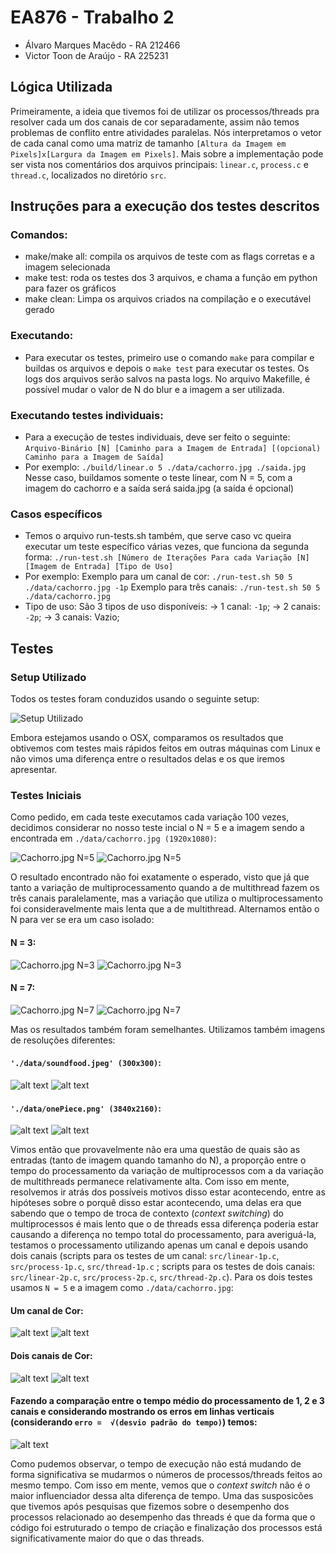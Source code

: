 # EA876 - Trabalho 2 

* Álvaro Marques Macêdo - RA 212466
* Victor Toon de Araújo - RA 225231 

## Lógica Utilizada
Primeiramente, a ideia que tivemos foi de utilizar os processos/threads pra resolver cada um dos canais de cor separadamente, assim não temos problemas de conflito entre atividades paralelas. Nós interpretamos o vetor de cada canal como uma matriz de tamanho `[Altura da Imagem em Pixels]x[Largura da Imagem em Pixels]`. Mais sobre a implementação pode ser vista nos comentários dos arquivos principais: `linear.c`, `process.c` e `thread.c`, localizados no diretório `src`.

## Instruções para a execução dos testes descritos

### Comandos:
* make/make all: compila os arquivos de teste com as flags corretas e a imagem selecionada
* make test: roda os testes dos 3 arquivos, e chama a função em python para fazer os gráficos
* make clean: Limpa os arquivos criados na compilação e o executável gerado

### Executando:
* Para executar os testes, primeiro use o comando `make` para compilar e buildas os arquivos e depois o `make test` para executar os testes. Os logs dos arquivos serão salvos na pasta logs. No arquivo Makefille, é possível mudar o valor de N do blur e a imagem a ser utilizada.

### Executando testes individuais:
* Para a execução de testes individuais, deve ser feito o seguinte:
`Arquivo-Binário [N] [Caminho para a Imagem de Entrada] [(opcional) Caminho para a Imagem de Saída]`
* Por exemplo:
`./build/linear.o 5 ./data/cachorro.jpg ./saida.jpg`
Nesse caso, buildamos somente o teste linear, com N = 5, com a imagem do cachorro e a saída será saida.jpg (a saída é opcional)

### Casos específicos
* Temos o arquivo run-tests.sh também, que serve caso vc queira executar um teste específico várias vezes, que funciona da segunda forma:
`./run-test.sh [Número de Iterações Para cada Variação [N] [Imagem de Entrada] [Tipo de Uso]`
* Por exemplo: 
Exemplo para um canal de cor: `./run-test.sh 50 5 ./data/cachorro.jpg -1p`
Exemplo para três canais: `./run-test.sh 50 5 ./data/cachorro.jpg`
* Tipo de uso:
São 3 tipos de uso disponíveis:
&#8594; 1 canal: `-1p`;
&#8594; 2 canais: `-2p`;
&#8594; 3 canais: Vazio;


## Testes 

### Setup Utilizado
Todos os testes foram conduzidos usando o seguinte setup:

![Setup Utilizado](https://github.com/VictorTOON/EA876---Trabalho-2/raw/master/doc/imgs/processador-bolets.png)

Embora estejamos usando o OSX, comparamos os resultados que obtivemos com testes mais rápidos feitos em outras máquinas com Linux e não vimos uma diferença entre o resultados delas e os que iremos apresentar.

### Testes Iniciais 

Como pedido, em cada teste executamos cada variação 100 vezes, decidimos considerar no nosso teste incial o N = 5 e a imagem sendo a encontrada em `./data/cachorro.jpg (1920x1080)`:

![Cachorro.jpg N=5](https://raw.githubusercontent.com/VictorTOON/EA876---Trabalho-2/master/doc/imgs/cachorro-5-3-1.png)
![Cachorro.jpg N=5](https://raw.githubusercontent.com/VictorTOON/EA876---Trabalho-2/master/doc/imgs/cachorro-5-3-2.png)


O resultado encontrado não foi exatamente o esperado, visto que já que tanto a variação de multiprocessamento quando a de multithread fazem os três canais paralelamente, mas a variação que utiliza o multiprocessamento foi consideravelmente mais lenta que a de multithread. Alternamos então o N para ver se era um caso isolado:

#### N = 3:
![Cachorro.jpg N=3](https://raw.githubusercontent.com/VictorTOON/EA876---Trabalho-2/master/doc/imgs/cachorro-3-3-1.png)
![Cachorro.jpg N=3](https://raw.githubusercontent.com/VictorTOON/EA876---Trabalho-2/master/doc/imgs/cachorro-3-3-2.png)

#### N = 7:
![Cachorro.jpg N=7](https://raw.githubusercontent.com/VictorTOON/EA876---Trabalho-2/master/doc/imgs/cachorro-7-3-1.png)
![Cachorro.jpg N=7](https://raw.githubusercontent.com/VictorTOON/EA876---Trabalho-2/master/doc/imgs/cachorro-7-3-2.png)

Mas os resultados também foram semelhantes. Utilizamos também imagens de resoluções diferentes: 

#### `'./data/soundfood.jpeg' (300x300)`:
![alt text](https://raw.githubusercontent.com/VictorTOON/EA876---Trabalho-2/master/doc/imgs/soundfood-5-3-1.png)
![alt text](https://raw.githubusercontent.com/VictorTOON/EA876---Trabalho-2/master/doc/imgs/soundfood-5-3-2.png)

#### `'./data/onePiece.png' (3840x2160)`:
![alt text](https://raw.githubusercontent.com/VictorTOON/EA876---Trabalho-2/master/doc/imgs/onePiece-5-3-1.png)
![alt text](https://raw.githubusercontent.com/VictorTOON/EA876---Trabalho-2/master/doc/imgs/onePiece-5-3-2.png)

Vimos então que provavelmente não era uma questão de quais são as entradas (tanto de imagem quando tamanho do N), a proporção entre o tempo do processamento da variação de multiprocessos com a da variação de multithreads permanece relativamente alta.  Com isso em mente, resolvemos ir atrás dos possíveis motivos disso estar acontecendo, entre as hipóteses sobre o porquê disso estar acontecendo, uma delas era que sabendo que o tempo de troca de contexto (_context switching_) do multiprocessos é mais lento que o de threads essa diferença poderia estar causando a diferença no tempo total do processamento, para averiguá-la, testamos o processamento utilizando apenas um canal e depois usando dois canais (scripts para os testes de um canal: `src/linear-1p.c`, `src/process-1p.c`, `src/thread-1p.c` ; scripts para os testes de dois canais: `src/linear-2p.c`, `src/process-2p.c`, `src/thread-2p.c`). Para os dois testes usamos `N = 5` e a imagem como `./data/cachorro.jpg`:

#### Um canal de Cor: 
![alt text](https://raw.githubusercontent.com/VictorTOON/EA876---Trabalho-2/master/doc/imgs/cachorro-5-1-1.png)
![alt text](https://raw.githubusercontent.com/VictorTOON/EA876---Trabalho-2/master/doc/imgs/cachorro-5-1-2.png)

#### Dois canais de Cor:
![alt text](https://raw.githubusercontent.com/VictorTOON/EA876---Trabalho-2/master/doc/imgs/cachorro-5-2-1.png)
![alt text](https://raw.githubusercontent.com/VictorTOON/EA876---Trabalho-2/master/doc/imgs/cachorro-5-2-2.png)

#### Fazendo a comparação entre o tempo médio do processamento de 1, 2 e 3 canais e considerando mostrando os erros em linhas verticais (considerando `erro =  √(desvio padrão do tempo)`) temos:

![alt text](https://raw.githubusercontent.com/VictorTOON/EA876---Trabalho-2/master/doc/imgs/process.png)

Como pudemos observar, o tempo de execução não está mudando de forma significativa se mudarmos o números de processos/threads feitos ao mesmo tempo. Com isso em mente, vemos que o _context switch_ não é o maior influenciador dessa alta diferença de tempo. Uma das susposicões que tivemos após pesquisas que fizemos sobre o desempenho dos processos relacionado ao desempenho das threads é que da forma que o código foi estruturado o tempo de criação e finalização dos processos está significativamente maior do que o das threads. 


